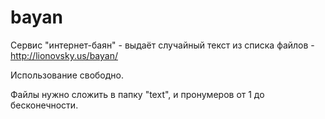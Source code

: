 # bayan
Сервис "интернет-баян" -  выдаёт случайный текст из списка файлов - http://lionovsky.us/bayan/

Использование свободно.

Файлы нужно сложить в папку "text", и пронумеров от 1 до бесконечности.

